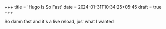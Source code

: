 +++
title = 'Hugo Is So Fast'
date = 2024-01-31T10:34:25+05:45
draft = true
+++


So damn fast and it's a live reload, just what I wanted

